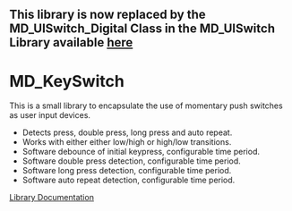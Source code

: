 This library is now replaced by the MD_UISwitch_Digital Class in the MD_UISwitch Library available [here](https://githib.com/MajicDesigns/MD_UISwitch/)
-

# MD_KeySwitch

This is a small library to encapsulate the use of momentary push switches as user input devices.  
* Detects press, double press, long press and auto repeat.
* Works with either either low/high or high/low transitions.
* Software debounce of initial keypress, configurable time period.
* Software double press detection, configurable time period.
* Software long press detection, configurable time period.
* Software auto repeat detection, configurable time period.

[Library Documentation](https://majicdesigns.github.io/MD_KeySwitch/)